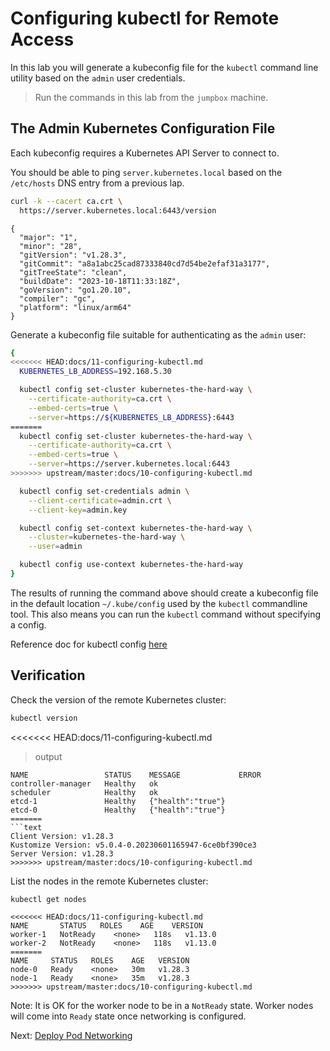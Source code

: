 # Configuring kubectl for Remote Access

In this lab you will generate a kubeconfig file for the `kubectl` command line utility based on the `admin` user credentials.

> Run the commands in this lab from the `jumpbox` machine.

## The Admin Kubernetes Configuration File

Each kubeconfig requires a Kubernetes API Server to connect to.

You should be able to ping `server.kubernetes.local` based on the `/etc/hosts` DNS entry from a previous lap.

```bash
curl -k --cacert ca.crt \
  https://server.kubernetes.local:6443/version
```

```text
{
  "major": "1",
  "minor": "28",
  "gitVersion": "v1.28.3",
  "gitCommit": "a8a1abc25cad87333840cd7d54be2efaf31a3177",
  "gitTreeState": "clean",
  "buildDate": "2023-10-18T11:33:18Z",
  "goVersion": "go1.20.10",
  "compiler": "gc",
  "platform": "linux/arm64"
}
```

Generate a kubeconfig file suitable for authenticating as the `admin` user:

```bash
{
<<<<<<< HEAD:docs/11-configuring-kubectl.md
  KUBERNETES_LB_ADDRESS=192.168.5.30

  kubectl config set-cluster kubernetes-the-hard-way \
    --certificate-authority=ca.crt \
    --embed-certs=true \
    --server=https://${KUBERNETES_LB_ADDRESS}:6443
=======
  kubectl config set-cluster kubernetes-the-hard-way \
    --certificate-authority=ca.crt \
    --embed-certs=true \
    --server=https://server.kubernetes.local:6443
>>>>>>> upstream/master:docs/10-configuring-kubectl.md

  kubectl config set-credentials admin \
    --client-certificate=admin.crt \
    --client-key=admin.key

  kubectl config set-context kubernetes-the-hard-way \
    --cluster=kubernetes-the-hard-way \
    --user=admin

  kubectl config use-context kubernetes-the-hard-way
}
```
The results of running the command above should create a kubeconfig file in the default location `~/.kube/config` used by the  `kubectl` commandline tool. This also means you can run the `kubectl` command without specifying a config.


Reference doc for kubectl config [here](https://kubernetes.io/docs/tasks/access-application-cluster/configure-access-multiple-clusters/)

## Verification

Check the version of the remote Kubernetes cluster:

```bash
kubectl version
```

<<<<<<< HEAD:docs/11-configuring-kubectl.md
> output

```
NAME                 STATUS    MESSAGE             ERROR
controller-manager   Healthy   ok
scheduler            Healthy   ok
etcd-1               Healthy   {"health":"true"}
etcd-0               Healthy   {"health":"true"}
=======
```text
Client Version: v1.28.3
Kustomize Version: v5.0.4-0.20230601165947-6ce0bf390ce3
Server Version: v1.28.3
>>>>>>> upstream/master:docs/10-configuring-kubectl.md
```

List the nodes in the remote Kubernetes cluster:

```bash
kubectl get nodes
```

```
<<<<<<< HEAD:docs/11-configuring-kubectl.md
NAME       STATUS   ROLES    AGE    VERSION
worker-1   NotReady    <none>   118s   v1.13.0
worker-2   NotReady    <none>   118s   v1.13.0
=======
NAME     STATUS   ROLES    AGE   VERSION
node-0   Ready    <none>   30m   v1.28.3
node-1   Ready    <none>   35m   v1.28.3
>>>>>>> upstream/master:docs/10-configuring-kubectl.md
```

Note: It is OK for the worker node to be in a `NotReady` state. Worker nodes will come into `Ready` state once networking is configured.

Next: [Deploy Pod Networking](12-configure-pod-networking.md)
